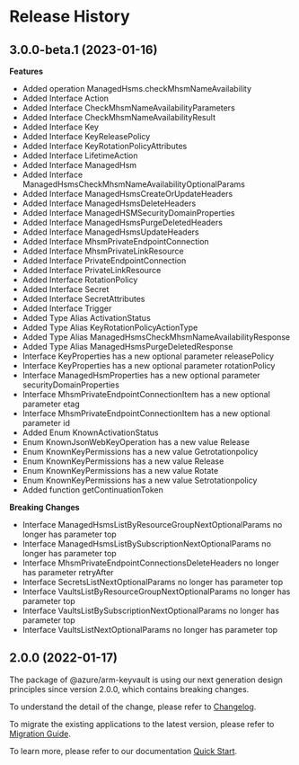 # Release History
    
## 3.0.0-beta.1 (2023-01-16)
    
**Features**

  - Added operation ManagedHsms.checkMhsmNameAvailability
  - Added Interface Action
  - Added Interface CheckMhsmNameAvailabilityParameters
  - Added Interface CheckMhsmNameAvailabilityResult
  - Added Interface Key
  - Added Interface KeyReleasePolicy
  - Added Interface KeyRotationPolicyAttributes
  - Added Interface LifetimeAction
  - Added Interface ManagedHsm
  - Added Interface ManagedHsmsCheckMhsmNameAvailabilityOptionalParams
  - Added Interface ManagedHsmsCreateOrUpdateHeaders
  - Added Interface ManagedHsmsDeleteHeaders
  - Added Interface ManagedHSMSecurityDomainProperties
  - Added Interface ManagedHsmsPurgeDeletedHeaders
  - Added Interface ManagedHsmsUpdateHeaders
  - Added Interface MhsmPrivateEndpointConnection
  - Added Interface MhsmPrivateLinkResource
  - Added Interface PrivateEndpointConnection
  - Added Interface PrivateLinkResource
  - Added Interface RotationPolicy
  - Added Interface Secret
  - Added Interface SecretAttributes
  - Added Interface Trigger
  - Added Type Alias ActivationStatus
  - Added Type Alias KeyRotationPolicyActionType
  - Added Type Alias ManagedHsmsCheckMhsmNameAvailabilityResponse
  - Added Type Alias ManagedHsmsPurgeDeletedResponse
  - Interface KeyProperties has a new optional parameter releasePolicy
  - Interface KeyProperties has a new optional parameter rotationPolicy
  - Interface ManagedHsmProperties has a new optional parameter securityDomainProperties
  - Interface MhsmPrivateEndpointConnectionItem has a new optional parameter etag
  - Interface MhsmPrivateEndpointConnectionItem has a new optional parameter id
  - Added Enum KnownActivationStatus
  - Enum KnownJsonWebKeyOperation has a new value Release
  - Enum KnownKeyPermissions has a new value Getrotationpolicy
  - Enum KnownKeyPermissions has a new value Release
  - Enum KnownKeyPermissions has a new value Rotate
  - Enum KnownKeyPermissions has a new value Setrotationpolicy
  - Added function getContinuationToken

**Breaking Changes**

  - Interface ManagedHsmsListByResourceGroupNextOptionalParams no longer has parameter top
  - Interface ManagedHsmsListBySubscriptionNextOptionalParams no longer has parameter top
  - Interface MhsmPrivateEndpointConnectionsDeleteHeaders no longer has parameter retryAfter
  - Interface SecretsListNextOptionalParams no longer has parameter top
  - Interface VaultsListByResourceGroupNextOptionalParams no longer has parameter top
  - Interface VaultsListBySubscriptionNextOptionalParams no longer has parameter top
  - Interface VaultsListNextOptionalParams no longer has parameter top
    
    
## 2.0.0 (2022-01-17)

The package of @azure/arm-keyvault is using our next generation design principles since version 2.0.0, which contains breaking changes.

To understand the detail of the change, please refer to [Changelog](https://aka.ms/js-track2-changelog).

To migrate the existing applications to the latest version, please refer to [Migration Guide](https://aka.ms/js-track2-migration-guide).

To learn more, please refer to our documentation [Quick Start](https://aka.ms/js-track2-quickstart).
